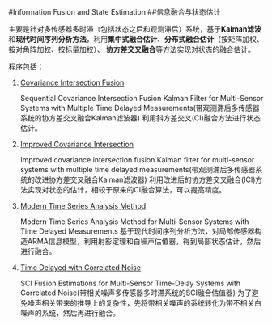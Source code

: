 ﻿#Information Fusion and State Estimation
##信息融合与状态估计

主要是针对多传感器多时滞（包括状态之后和观测滞后）系统，基于**Kalman滤波**和**现代时间序列分析方法**，利用**集中式融合估计**、**分布式融合估计**（按矩阵加权、按对角阵加权、按标量加权）、
**协方差交叉融合**等方法实现对状态的融合估计。

程序包括：
1. [Covariance Intersection Fusion](https://github.com/Jon-Wang/Information-Fusion-and-State-Estimation/tree/master/Covariance%20Intersection%20Fusion)

	Sequential Covariance Intersection Fusion Kalman Filter for Multi-Sensor Systems with Multiple Time Delayed Measurements(带观测滞后多传感器系统的协方差交叉融合Kalman滤波器)
	利用斜方差交叉(CI)融合方法进行状态估计。

2. [Improved Covariance Intersection](https://github.com/Jon-Wang/Information-Fusion-and-State-Estimation/tree/master/Improved%20Covariance%20Intersection)

	Improved covariance intersection fusion Kalman filter for multi-sensor systems with multiple time delayed measurements(带观测滞后多传感器系统的改进协方差交叉融合Kalman滤波器)
	利用改进后的协方差交叉融合(ICI)方法实现对状态的估计，相较于原来的CI融合算法，可以提高精度。

3. [Modern Time Series Analysis Method](https://github.com/Jon-Wang/Information-Fusion-and-State-Estimation/tree/master/Modern%20Time%20Series%20Analysis%20Method)

	Modern Time Series Analysis Method for Multi-Sensor Systems with Time Delayed Measurements
	基于现代时间序列分析方法，对局部传感器构造ARMA信息模型，利用射影定理和白噪声估值器，得到局部状态估计，然后进行融合。

4. [Time Delayed with Correlated Noise](https://github.com/Jon-Wang/Information-Fusion-and-State-Estimation/tree/master/Time%20Delayed%20with%20Correlated%20Noise)

	SCI Fusion Estimations for Multi-Sensor Time-Delay Systems with Correlated Noise(带相关噪声多传感器多时滞系统的SCI融合估值器)
	为了避免噪声相关带来的推导上的复杂性，先将带相关噪声的系统转化为带不相关白噪声的系统，然后再进行融合。
